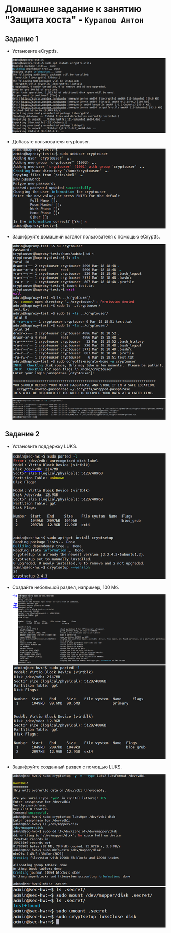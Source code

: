 # Домашнее задание к занятию "Защита хоста" - `Курапов Антон`

## Задание 1
* Установите eCryptfs.
  
  ![alt text](https://github.com/AntonKurapov66/is-2-hw/blob/main/img/01_1.PNG)
  
* Добавьте пользователя cryptouser.
  
  ![alt text](https://github.com/AntonKurapov66/is-2-hw/blob/main/img/01_2.PNG)
  
* Зашифруйте домашний каталог пользователя с помощью eCryptfs.
  
  ![alt text](https://github.com/AntonKurapov66/is-2-hw/blob/main/img/01_3.PNG)
  ![alt text](https://github.com/AntonKurapov66/is-2-hw/blob/main/img/01_4.PNG)
## Задание 2
* Установите поддержку LUKS.
  
  ![alt text](https://github.com/AntonKurapov66/is-2-hw/blob/main/img/02_1.PNG)  

* Создайте небольшой раздел, например, 100 Мб.
  
  ![alt text](https://github.com/AntonKurapov66/is-2-hw/blob/main/img/02_2.PNG)
  ![alt text](https://github.com/AntonKurapov66/is-2-hw/blob/main/img/02_3.PNG)

* Зашифруйте созданный раздел с помощью LUKS.

  ![alt text](https://github.com/AntonKurapov66/is-2-hw/blob/main/img/02_4.PNG)
  ![alt text](https://github.com/AntonKurapov66/is-2-hw/blob/main/img/02_5.PNG)
